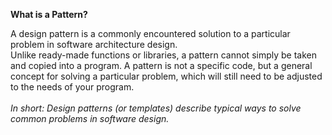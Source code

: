 <strong>What is a Pattern?</strong><br>

A design pattern is a commonly encountered solution to a particular problem in software architecture design.
<br>
Unlike ready-made functions or libraries, a pattern cannot simply be taken and copied into a program. A pattern is not a specific code, but a general concept for solving a particular problem, which will still need to be adjusted to the needs of your program.
<br><br>
<i>In short: Design patterns (or templates) describe typical ways to solve common problems in software design.</i>
